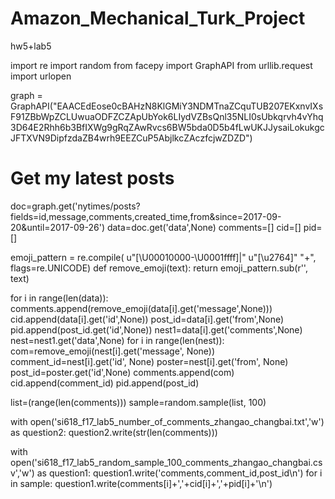 # Amazon_Mechanical_Turk_Project
hw5+lab5

import re
import random
from facepy import GraphAPI
from urllib.request import urlopen



graph = GraphAPI("EAACEdEose0cBAHzN8KlGMiY3NDMTnaZCquTUB207EKxnvIXsF91ZBbWpZCLUwuaODFZCZApUbYok6LIydVZBsQnl35NLI0sUbkqrvh4vYhq3D64E2Rhh6b3BfIXWg9gRqZAwRvcs6BW5bda0D5b4fLwUKJJysaiLokukgcJFTXVN9DipfzdaZB4wrh9EEZCuP5AbjlkcZAczfcjwZDZD")

# Get my latest posts
doc=graph.get('nytimes/posts?fields=id,message,comments,created_time,from&since=2017-09-20&until=2017-09-26')
data=doc.get('data',None)
comments=[]
cid=[]
pid=[]

emoji_pattern = re.compile(
    u"[\U00010000-\U0001ffff]|"
    u"[\u2764]"
    "+", flags=re.UNICODE)
def remove_emoji(text):
    return emoji_pattern.sub(r'', text)




for i in range(len(data)):
    comments.append(remove_emoji(data[i].get('message',None)))
    cid.append(data[i].get('id',None))
    post_id=data[i].get('from',None)
    pid.append(post_id.get('id',None))
    nest1=data[i].get('comments',None)
    nest=nest1.get('data',None)
    for i in range(len(nest)):
        com=remove_emoji(nest[i].get('message', None))
        comment_id=nest[i].get('id', None)
        poster=nest[i].get('from', None)
        post_id=poster.get('id',None)
        comments.append(com)
        cid.append(comment_id)
        pid.append(post_id)


list=(range(len(comments)))
sample=random.sample(list, 100)


with open('si618_f17_lab5_number_of_comments_zhangao_changbai.txt','w') as question2:
    question2.write(str(len(comments)))

with open('si618_f17_lab5_random_sample_100_comments_zhangao_changbai.csv','w') as question1:
    question1.write('comments,comment_id,post_id\n')
    for i in sample:
        question1.write(comments[i]+','+cid[i]+','+pid[i]+'\n')
